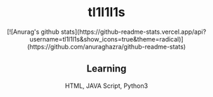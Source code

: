 <div align=center><h1> tl1l1l1s </h1></div>

<div align=center>
[![Anurag's github stats](https://github-readme-stats.vercel.app/api?username=tl1l1l1s&show_icons=true&theme=radical)](https://github.com/anuraghazra/github-readme-stats)

<h2> Learning </h2>
  <p> HTML, JAVA Script, Python3 </p>
</div>
